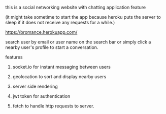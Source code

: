 this is a social networking website with chatting application feature 

(it might take sometime to start the app because heroku puts the server to sleep if it does not  receive any requests for a while.)

https://bromance.herokuapp.com/


search user by email or user name on the search bar or simply click a nearby user's profile to start a conversation.


features

1. socket.io for instant messaging between users

2. geolocation to sort and display nearby users

3. server side rendering

4. jwt token for authentication

5. fetch to handle http requests to server.

